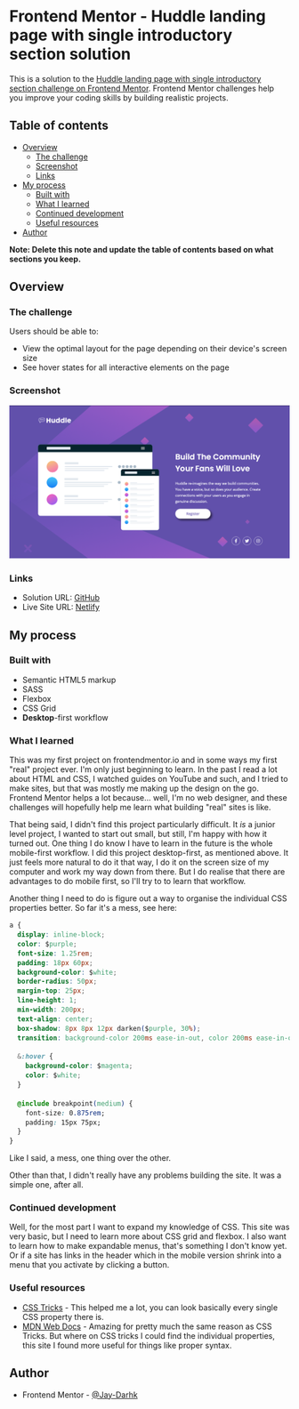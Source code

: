 # Frontend Mentor - Huddle landing page with single introductory section solution

This is a solution to the [Huddle landing page with single introductory section challenge on Frontend Mentor](https://www.frontendmentor.io/challenges/huddle-landing-page-with-a-single-introductory-section-B_2Wvxgi0). Frontend Mentor challenges help you improve your coding skills by building realistic projects.

## Table of contents

- [Overview](#overview)
  - [The challenge](#the-challenge)
  - [Screenshot](#screenshot)
  - [Links](#links)
- [My process](#my-process)
  - [Built with](#built-with)
  - [What I learned](#what-i-learned)
  - [Continued development](#continued-development)
  - [Useful resources](#useful-resources)
- [Author](#author)

**Note: Delete this note and update the table of contents based on what sections you keep.**

## Overview

### The challenge

Users should be able to:

- View the optimal layout for the page depending on their device's screen size
- See hover states for all interactive elements on the page

### Screenshot

![Site screenshot](./screenshot_huddle.png)

### Links

- Solution URL: [GitHub](https://github.com/Jay-Darhk/Huddle-Landing-Page.git)
- Live Site URL: [Netlify](https://ecstatic-rosalind-863a29.netlify.app/)

## My process

### Built with

- Semantic HTML5 markup
- SASS
- Flexbox
- CSS Grid
- **Desktop**-first workflow

### What I learned

This was my first project on frontendmentor.io and in some ways my first "real" project ever. I'm only just beginning to learn. In the past I read a lot about HTML and CSS, I watched guides on YouTube and such, and I tried to make sites, but that was mostly me making up the design on the go. Frontend Mentor helps a lot because... well, I'm no web designer, and these challenges will hopefully help me learn what building "real" sites is like.

That being said, I didn't find this project particularly difficult. It *is* a junior level project, I wanted to start out small, but still, I'm happy with how it turned out. One thing I do know I have to learn in the future is the whole mobile-first workflow. I did this project desktop-first, as mentioned above. It just feels more natural to do it that way, I do it on the screen size of my computer and work my way down from there. But I do realise that there are advantages to do mobile first, so I'll try to to learn that workflow.

Another thing I need to do is figure out a way to organise the individual CSS properties better. So far it's a mess, see here:

```css
a {
  display: inline-block;
  color: $purple;
  font-size: 1.25rem;
  padding: 18px 60px;
  background-color: $white;
  border-radius: 50px;
  margin-top: 25px;
  line-height: 1;
  min-width: 200px;
  text-align: center;
  box-shadow: 8px 8px 12px darken($purple, 30%);
  transition: background-color 200ms ease-in-out, color 200ms ease-in-out;

  &:hover {
    background-color: $magenta;
    color: $white;
  }

  @include breakpoint(medium) {
    font-size: 0.875rem;
    padding: 15px 75px;
  }
}
```

Like I said, a mess, one thing over the other.

Other than that, I didn't really have any problems building the site. It was a simple one, after all.

### Continued development

Well, for the most part I want to expand my knowledge of CSS. This site was very basic, but I need to learn more about CSS grid and flexbox. I also want to learn how to make expandable menus, that's something I don't know yet. Or if a site has links in the header which in the mobile version shrink into a menu that you activate by clicking a button.

### Useful resources

- [CSS Tricks](https://css-tricks.com/) - This helped me a lot, you can look basically every single CSS property there is.
- [MDN Web Docs](https://developer.mozilla.org/en-US/docs/Learn) - Amazing for pretty much the same reason as CSS Tricks. But where on CSS tricks I could find the individual properties, this site I found more useful for things like proper syntax.

## Author

- Frontend Mentor - [@Jay-Darhk](https://www.frontendmentor.io/profile/Jay-Darhk)
